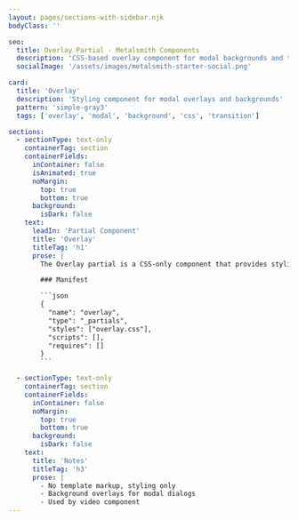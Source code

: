 ```yaml
---
layout: pages/sections-with-sidebar.njk
bodyClass: ''

seo:
  title: Overlay Partial - Metalsmith Components
  description: 'CSS-based overlay component for modal backgrounds and transitions'
  socialImage: '/assets/images/metalsmith-starter-social.png'

card:
  title: 'Overlay'
  description: 'Styling component for modal overlays and backgrounds'
  pattern: 'simple-gray3'
  tags: ['overlay', 'modal', 'background', 'css', 'transition']

sections:
  - sectionType: text-only
    containerTag: section
    containerFields:
      inContainer: false
      isAnimated: true
      noMargin:
        top: true
        bottom: true
      background:
        isDark: false
    text:
      leadIn: 'Partial Component'
      title: 'Overlay'
      titleTag: 'h1'
      prose: |
        The Overlay partial is a CSS-only component that provides styling for modal overlays and background elements. It contains no template markup - all functionality is defined through CSS classes and transitions.

        ### Manifest

        ```json
        {
          "name": "overlay",
          "type": "_partials",
          "styles": ["overlay.css"],
          "scripts": [],
          "requires": []
        }
        ```

  - sectionType: text-only
    containerTag: section
    containerFields:
      inContainer: false
      noMargin:
        top: true
        bottom: true
      background:
        isDark: false
    text:
      title: 'Notes'
      titleTag: 'h3'
      prose: |
        - No template markup, styling only
        - Background overlays for modal dialogs
        - Used by video component
---
```

